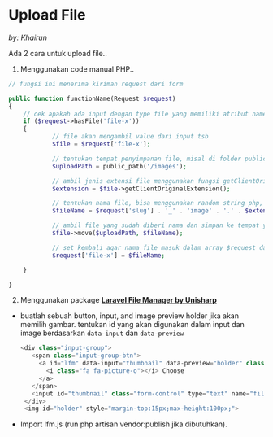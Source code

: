 # Upload File

_by: Khairun_

Ada 2 cara untuk upload file..

1. Menggunakan code manual PHP.. 

```php
// fungsi ini menerima kiriman request dari form

public function functionName(Request $request)
{
    // cek apakah ada input dengan type file yang memiliki atribut name="file-x"
    if ($request->hasFile('file-x')) 
    {
            // file akan mengambil value dari input tsb
            $file = $request['file-x'];            

            // tentukan tempat penyimpanan file, misal di folder public/images
            $uploadPath = public_path('/images');

            // ambil jenis extensi file menggunakan fungsi getClientOriginalExtension() yang disediakan laravel
            $extension = $file->getClientOriginalExtension();

            // tentukan nama file, bisa menggunakan random string php, atau agar unik, menggunakan slug halaman
            $fileName = $request['slug'] . '_' . 'image' . '.' . $extension;

            // ambil file yang sudah diberi nama dan simpan ke tempat yg sudah diset sebelumnya
            $file->move($uploadPath, $fileName);

            // set kembali agar nama file masuk dalam array $request dari form 
            $request['file-x'] = $fileName;

    }

}
```

  2. Menggunakan package [**Laravel File Manager by Unisharp**](https://unisharp.github.io/laravel-filemanager/)

* buatlah sebuah button, input, and image preview holder jika akan memilih gambar. tentukan id yang akan digunakan dalam input dan image berdasarkan `data-input` dan `data-preview`
  ```php
  <div class="input-group">
     <span class="input-group-btn">
       <a id="lfm" data-input="thumbnail" data-preview="holder" class="btn btn-primary">
         <i class="fa fa-picture-o"></i> Choose
       </a>
     </span>
     <input id="thumbnail" class="form-control" type="text" name="filepath">
   </div>
   <img id="holder" style="margin-top:15px;max-height:100px;">
  ```

* Import lfm.js \(run php artisan vendor:publish jika dibutuhkan\).



